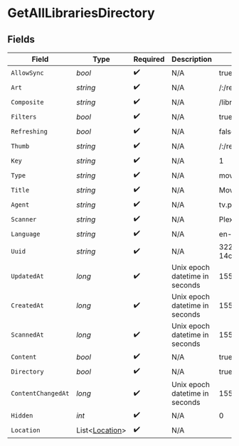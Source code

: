 # GetAllLibrariesDirectory


## Fields

| Field                                               | Type                                                | Required                                            | Description                                         | Example                                             |
| --------------------------------------------------- | --------------------------------------------------- | --------------------------------------------------- | --------------------------------------------------- | --------------------------------------------------- |
| `AllowSync`                                         | *bool*                                              | :heavy_check_mark:                                  | N/A                                                 | true                                                |
| `Art`                                               | *string*                                            | :heavy_check_mark:                                  | N/A                                                 | /:/resources/movie-fanart.jpg                       |
| `Composite`                                         | *string*                                            | :heavy_check_mark:                                  | N/A                                                 | /library/sections/1/composite/1705615584            |
| `Filters`                                           | *bool*                                              | :heavy_check_mark:                                  | N/A                                                 | true                                                |
| `Refreshing`                                        | *bool*                                              | :heavy_check_mark:                                  | N/A                                                 | false                                               |
| `Thumb`                                             | *string*                                            | :heavy_check_mark:                                  | N/A                                                 | /:/resources/movie.png                              |
| `Key`                                               | *string*                                            | :heavy_check_mark:                                  | N/A                                                 | 1                                                   |
| `Type`                                              | *string*                                            | :heavy_check_mark:                                  | N/A                                                 | movie                                               |
| `Title`                                             | *string*                                            | :heavy_check_mark:                                  | N/A                                                 | Movies                                              |
| `Agent`                                             | *string*                                            | :heavy_check_mark:                                  | N/A                                                 | tv.plex.agents.movie                                |
| `Scanner`                                           | *string*                                            | :heavy_check_mark:                                  | N/A                                                 | Plex Movie                                          |
| `Language`                                          | *string*                                            | :heavy_check_mark:                                  | N/A                                                 | en-US                                               |
| `Uuid`                                              | *string*                                            | :heavy_check_mark:                                  | N/A                                                 | 322a231a-b7f7-49f5-920f-14c61199cd30                |
| `UpdatedAt`                                         | *long*                                              | :heavy_check_mark:                                  | Unix epoch datetime in seconds                      | 1556281940                                          |
| `CreatedAt`                                         | *long*                                              | :heavy_check_mark:                                  | Unix epoch datetime in seconds                      | 1556281940                                          |
| `ScannedAt`                                         | *long*                                              | :heavy_check_mark:                                  | Unix epoch datetime in seconds                      | 1556281940                                          |
| `Content`                                           | *bool*                                              | :heavy_check_mark:                                  | N/A                                                 | true                                                |
| `Directory`                                         | *bool*                                              | :heavy_check_mark:                                  | N/A                                                 | true                                                |
| `ContentChangedAt`                                  | *long*                                              | :heavy_check_mark:                                  | Unix epoch datetime in seconds                      | 1556281940                                          |
| `Hidden`                                            | *int*                                               | :heavy_check_mark:                                  | N/A                                                 | 0                                                   |
| `Location`                                          | List<[Location](../../Models/Requests/Location.md)> | :heavy_check_mark:                                  | N/A                                                 |                                                     |